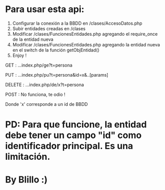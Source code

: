 # Para usar esta api:
 1) Configurar la conexión a la BBDD en /clases/AccesoDatos.php
 2) Subir entidades creadas en /clases
 3) Modificar /clases/FuncionesEntidades.php agregando el require_once de la entidad nueva
 4) Modificar /clases/FuncionesEntidades.php agregando la entidad nueva en el switch de la función getObjEntidad()
 5) Enjoy !

GET     :  ...index.php/ge?t=persona

PUT     :  ...index.php/pu?t=persona&id=x&..[params]

DELETE  :  ...index.php/de/x?t=persona

POST    :  No funciona, te odio !

Donde 'x' corresponde a un id de BBDD
#
# PD: Para que funcione, la entidad debe tener un campo "id" como identificador principal. Es una limitación.
#
# By Blillo :)
#
